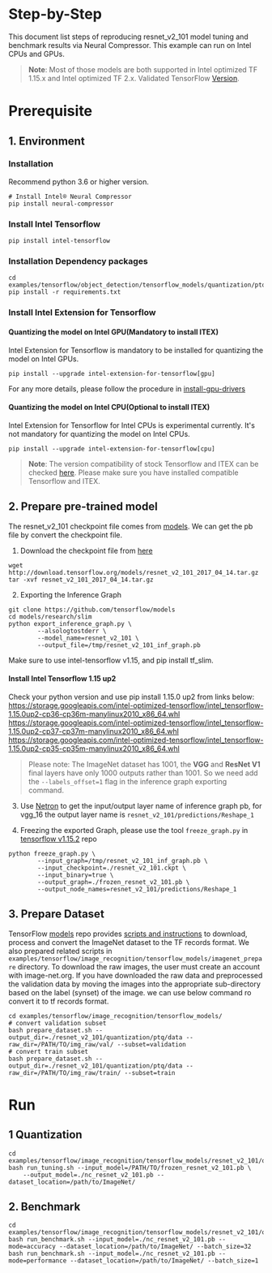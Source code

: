 Step-by-Step
============

This document list steps of reproducing resnet_v2_101 model tuning and benchmark results via Neural Compressor.
This example can run on Intel CPUs and GPUs.

> **Note**: 
> Most of those models are both supported in Intel optimized TF 1.15.x and Intel optimized TF 2.x. Validated TensorFlow [Version](/docs/source/installation_guide.md#validated-software-environment).
# Prerequisite

## 1. Environment

### Installation
Recommend python 3.6 or higher version.

```shell
# Install Intel® Neural Compressor
pip install neural-compressor
```

### Install Intel Tensorflow
```shell
pip install intel-tensorflow
```

### Installation Dependency packages
```shell
cd examples/tensorflow/object_detection/tensorflow_models/quantization/ptq
pip install -r requirements.txt
```

### Install Intel Extension for Tensorflow
#### Quantizing the model on Intel GPU(Mandatory to install ITEX)
Intel Extension for Tensorflow is mandatory to be installed for quantizing the model on Intel GPUs.

```shell
pip install --upgrade intel-extension-for-tensorflow[gpu]
```
For any more details, please follow the procedure in [install-gpu-drivers](https://github.com/intel/intel-extension-for-tensorflow/blob/main/docs/install/install_for_gpu.md#install-gpu-drivers)

#### Quantizing the model on Intel CPU(Optional to install ITEX)
Intel Extension for Tensorflow for Intel CPUs is experimental currently. It's not mandatory for quantizing the model on Intel CPUs.

```shell
pip install --upgrade intel-extension-for-tensorflow[cpu]
```
> **Note**: 
> The version compatibility of stock Tensorflow and ITEX can be checked [here](https://github.com/intel/intel-extension-for-tensorflow#compatibility-table). Please make sure you have installed compatible Tensorflow and ITEX.

## 2. Prepare pre-trained model
The resnet_v2_101 checkpoint file comes from [models](https://github.com/tensorflow/models/tree/master/research/slim#pre-trained-models).
We can get the pb file by convert the checkpoint file.

  1. Download the checkpoint file from [here](https://github.com/tensorflow/models/tree/master/research/slim#pre-trained-models)
  ```shell
  wget http://download.tensorflow.org/models/resnet_v2_101_2017_04_14.tar.gz
  tar -xvf resnet_v2_101_2017_04_14.tar.gz
  ```

  2. Exporting the Inference Graph
  ```shell
  git clone https://github.com/tensorflow/models
  cd models/research/slim
  python export_inference_graph.py \
          --alsologtostderr \
          --model_name=resnet_v2_101 \
          --output_file=/tmp/resnet_v2_101_inf_graph.pb
  ```
  Make sure to use intel-tensorflow v1.15, and pip install tf_slim.
  #### Install Intel Tensorflow 1.15 up2
  Check your python version and use pip install 1.15.0 up2 from links below:
  https://storage.googleapis.com/intel-optimized-tensorflow/intel_tensorflow-1.15.0up2-cp36-cp36m-manylinux2010_x86_64.whl                
  https://storage.googleapis.com/intel-optimized-tensorflow/intel_tensorflow-1.15.0up2-cp37-cp37m-manylinux2010_x86_64.whl
  https://storage.googleapis.com/intel-optimized-tensorflow/intel_tensorflow-1.15.0up2-cp35-cp35m-manylinux2010_x86_64.whl
  > Please note: The ImageNet dataset has 1001, the **VGG** and **ResNet V1** final layers have only 1000 outputs rather than 1001. So we need add the `--labels_offset=1` flag in the inference graph exporting command.

  3. Use [Netron](https://lutzroeder.github.io/netron/) to get the input/output layer name of inference graph pb, for vgg_16 the output layer name is `resnet_v2_101/predictions/Reshape_1`

  4. Freezing the exported Graph, please use the tool `freeze_graph.py` in [tensorflow v1.15.2](https://github.com/tensorflow/tensorflow/blob/v1.15.2/tensorflow/python/tools/freeze_graph.py) repo 
  ```shell
  python freeze_graph.py \
          --input_graph=/tmp/resnet_v2_101_inf_graph.pb \
          --input_checkpoint=./resnet_v2_101.ckpt \
          --input_binary=true \
          --output_graph=./frozen_resnet_v2_101.pb \
          --output_node_names=resnet_v2_101/predictions/Reshape_1
  ```

## 3. Prepare Dataset

  TensorFlow [models](https://github.com/tensorflow/models) repo provides [scripts and instructions](https://github.com/tensorflow/models/tree/master/research/slim#an-automated-script-for-processing-imagenet-data) to download, process and convert the ImageNet dataset to the TF records format.
  We also prepared related scripts in ` examples/tensorflow/image_recognition/tensorflow_models/imagenet_prepare` directory. To download the raw images, the user must create an account with image-net.org. If you have downloaded the raw data and preprocessed the validation data by moving the images into the appropriate sub-directory based on the label (synset) of the image. we can use below command ro convert it to tf records format.

  ```shell
  cd examples/tensorflow/image_recognition/tensorflow_models/
  # convert validation subset
  bash prepare_dataset.sh --output_dir=./resnet_v2_101/quantization/ptq/data --raw_dir=/PATH/TO/img_raw/val/ --subset=validation
  # convert train subset
  bash prepare_dataset.sh --output_dir=./resnet_v2_101/quantization/ptq/data --raw_dir=/PATH/TO/img_raw/train/ --subset=train
  ```

# Run

## 1 Quantization

  ```shell
  cd examples/tensorflow/image_recognition/tensorflow_models/resnet_v2_101/quantization/ptq
  bash run_tuning.sh --input_model=/PATH/TO/frozen_resnet_v2_101.pb \
      --output_model=./nc_resnet_v2_101.pb --dataset_location=/path/to/ImageNet/
  ```

## 2. Benchmark
  ```shell
  cd examples/tensorflow/image_recognition/tensorflow_models/resnet_v2_101/quantization/ptq
  bash run_benchmark.sh --input_model=./nc_resnet_v2_101.pb --mode=accuracy --dataset_location=/path/to/ImageNet/ --batch_size=32
  bash run_benchmark.sh --input_model=./nc_resnet_v2_101.pb --mode=performance --dataset_location=/path/to/ImageNet/ --batch_size=1
  ```
